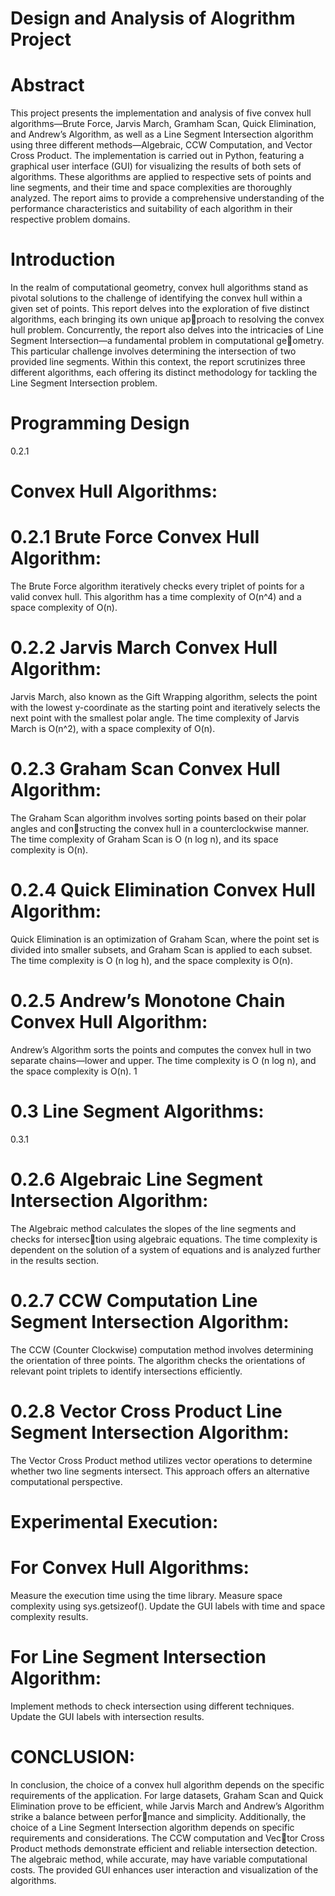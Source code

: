 # Design and Analysis of Alogrithm Project
# Abstract
This project presents the implementation and analysis of five convex hull algorithms—Brute
Force, Jarvis March, Gramham Scan, Quick Elimination, and Andrew’s Algorithm, as
well as a Line Segment Intersection algorithm using three different methods—Algebraic,
CCW Computation, and Vector Cross Product. The implementation is carried out in
Python, featuring a graphical user interface (GUI) for visualizing the results of both sets
of algorithms. These algorithms are applied to respective sets of points and line segments,
and their time and space complexities are thoroughly analyzed. The report aims to provide a comprehensive understanding of the performance characteristics and suitability of
each algorithm in their respective problem domains.

# Introduction
In the realm of computational geometry, convex hull algorithms stand as pivotal solutions
to the challenge of identifying the convex hull within a given set of points. This report
delves into the exploration of five distinct algorithms, each bringing its own unique approach to resolving the convex hull problem. Concurrently, the report also delves into the
intricacies of Line Segment Intersection—a fundamental problem in computational geometry. This particular challenge involves determining the intersection of two provided
line segments. Within this context, the report scrutinizes three different algorithms, each
offering its distinct methodology for tackling the Line Segment Intersection problem.

# Programming Design
0.2.1
# Convex Hull Algorithms:
# 0.2.1 Brute Force Convex Hull Algorithm:
The Brute Force algorithm iteratively checks every triplet of points for a valid convex
hull. This algorithm has a time complexity of O(n^4) and a space complexity of O(n).
# 0.2.2 Jarvis March Convex Hull Algorithm:
Jarvis March, also known as the Gift Wrapping algorithm, selects the point with the lowest
y-coordinate as the starting point and iteratively selects the next point with the smallest
polar angle. The time complexity of Jarvis March is O(n^2), with a space complexity of
O(n). 
# 0.2.3 Graham Scan Convex Hull Algorithm:
The Graham Scan algorithm involves sorting points based on their polar angles and constructing the convex hull in a counterclockwise manner. The time complexity of Graham
Scan is O (n log n), and its space complexity is O(n).
# 0.2.4 Quick Elimination Convex Hull Algorithm:
Quick Elimination is an optimization of Graham Scan, where the point set is divided into
smaller subsets, and Graham Scan is applied to each subset. The time complexity is O (n
log h), and the space complexity is O(n).
# 0.2.5 Andrew’s Monotone Chain Convex Hull Algorithm:
Andrew’s Algorithm sorts the points and computes the convex hull in two separate chains—lower
and upper. The time complexity is O (n log n), and the space complexity is O(n).
1
# 0.3 Line Segment Algorithms:
0.3.1
# 0.2.6 Algebraic Line Segment Intersection Algorithm:
The Algebraic method calculates the slopes of the line segments and checks for intersection using algebraic equations. The time complexity is dependent on the solution of a
system of equations and is analyzed further in the results section.
# 0.2.7 CCW Computation Line Segment Intersection Algorithm:
The CCW (Counter Clockwise) computation method involves determining the orientation
of three points. The algorithm checks the orientations of relevant point triplets to identify
intersections efficiently.
# 0.2.8 Vector Cross Product Line Segment Intersection Algorithm:
The Vector Cross Product method utilizes vector operations to determine whether two line
segments intersect. This approach offers an alternative computational perspective.

# Experimental Execution:
# For Convex Hull Algorithms:
Measure the execution time using the time library. Measure space complexity using
sys.getsizeof(). Update the GUI labels with time and space complexity results.
# For Line Segment Intersection Algorithm:
Implement methods to check intersection using different techniques. Update the GUI
labels with intersection results.

# CONCLUSION:
In conclusion, the choice of a convex hull algorithm depends on the specific requirements
of the application. For large datasets, Graham Scan and Quick Elimination prove to be
efficient, while Jarvis March and Andrew’s Algorithm strike a balance between performance and simplicity. Additionally, the choice of a Line Segment Intersection algorithm
depends on specific requirements and considerations. The CCW computation and Vector Cross Product methods demonstrate efficient and reliable intersection detection. The
algebraic method, while accurate, may have variable computational costs. The provided
GUI enhances user interaction and visualization of the algorithms.
